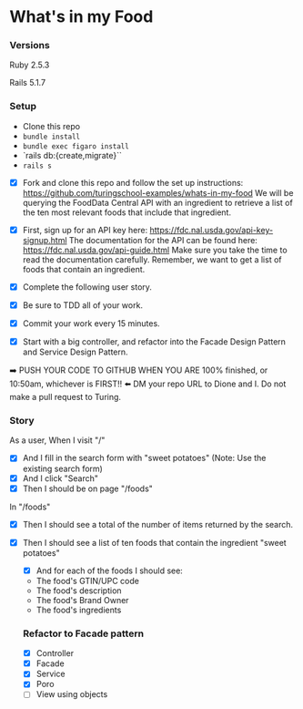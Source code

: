 # What's in my Food

### Versions

Ruby 2.5.3

Rails 5.1.7

### Setup

- Clone this repo
- `bundle install`
- `bundle exec figaro install`
- `rails db:{create,migrate}``
- `rails s`

- [x] Fork and clone this repo and follow the set up instructions: https://github.com/turingschool-examples/whats-in-my-food
We will be querying the FoodData Central API with an ingredient to retrieve a list of the ten most relevant foods that include that ingredient.

- [x] First, sign up for an API key here: https://fdc.nal.usda.gov/api-key-signup.html
The documentation for the API can be found here: https://fdc.nal.usda.gov/api-guide.html
Make sure you take the time to read the documentation carefully. Remember, we want to get a list of foods that contain an ingredient.

- [x] Complete the following user story. 
- [x] Be sure to TDD all of your work. 
- [x] Commit your work every 15 minutes. 
- [x] Start with a big controller, and refactor into the Facade Design Pattern and Service Design Pattern.

:arrow_right: PUSH YOUR CODE TO GITHUB WHEN YOU ARE 100% finished, or 10:50am, whichever is FIRST!! :arrow_left:
DM your repo URL to Dione and I. Do not make a pull request to Turing.

### Story

As a user,
When I visit "/"
  - [x] And I fill in the search form with "sweet potatoes" (Note: Use the existing search form)
  - [x]    And I click "Search"
  - [x]    Then I should be on page "/foods"

In "/foods"
- [x] Then I should see a total of the number of items returned by the search.
- [x] Then I should see a list of ten foods that contain the ingredient "sweet potatoes"
  - [x] And for each of the foods I should see:
  - The food's GTIN/UPC code
  - The food's description
  - The food's Brand Owner
  - The food's ingredients

  ### Refactor to Facade pattern
  - [x] Controller
  - [x] Facade
  - [x] Service
  - [x] Poro
  - [ ] View using objects
